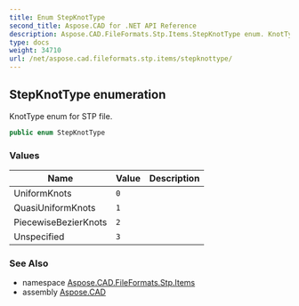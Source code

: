 ```yaml
---
title: Enum StepKnotType
second_title: Aspose.CAD for .NET API Reference
description: Aspose.CAD.FileFormats.Stp.Items.StepKnotType enum. KnotType enum for STP file
type: docs
weight: 34710
url: /net/aspose.cad.fileformats.stp.items/stepknottype/
---
```

## StepKnotType enumeration

KnotType enum for STP file.

```csharp
public enum StepKnotType
```

### Values

| Name | Value | Description |
| --- | --- | --- |
| UniformKnots | `0` |  |
| QuasiUniformKnots | `1` |  |
| PiecewiseBezierKnots | `2` |  |
| Unspecified | `3` |  |

### See Also

* namespace [Aspose.CAD.FileFormats.Stp.Items](../../aspose.cad.fileformats.stp.items/)
* assembly [Aspose.CAD](../../)


